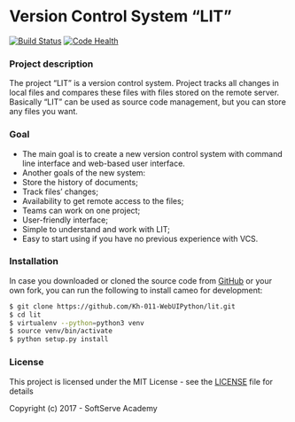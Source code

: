 # Version Control System “LIT”
[![Build Status](https://travis-ci.org/Kh-011-WebUIPython/lit.svg?branch=master)](https://travis-ci.org/Kh-011-WebUIPython/lit)
[![Code Health](https://landscape.io/github/Kh-011-WebUIPython/lit/master/landscape.svg)](https://landscape.io/github/Kh-011-WebUIPython/lit/master)

### Project description
The project “LIT” is a version control system. Project tracks all changes in local files and compares these files with files stored on the remote server. Basically “LIT” can be used as source code management, but you can store any files you want.
 

### Goal
* The main goal is to create a new version control system with command line interface and web-based user interface.
* Another goals of the new system:
* Store the history of documents;
* Track files’ changes;
* Availability to get remote access to the files;
* Teams can work on one project;
* User-friendly interface;
* Simple to understand and work with LIT;
* Easy to start using if you have no previous experience with VCS.



### Installation
In case you downloaded or cloned the source code from [GitHub](https://github.com/Kh-011-WebUIPython/lit) or your own fork, you can run the following to install cameo for development:
```sh
$ git clone https://github.com/Kh-011-WebUIPython/lit.git
$ cd lit
$ virtualenv --python=python3 venv
$ source venv/bin/activate
$ python setup.py install
```


### License

This project is licensed under the MIT License - see the [LICENSE](https://github.com/Kh-011-WebUIPython/lit/blob/master/LICENSE) file for details

Copyright (c) 2017 - SoftServe Academy